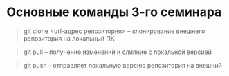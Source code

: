 # Основные команды 3-го семинара

> git clone <url-адрес репозитория> – клонирование внешнего репозитория на  локальный ПК

> git pull – получение изменений и слияние с локальной версией

> git push - отправляет локальную версию репозитория на внешний

